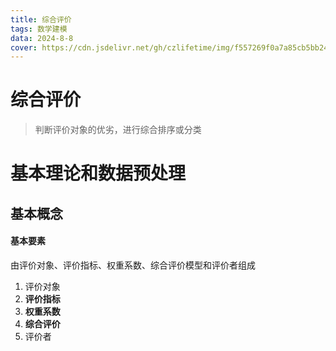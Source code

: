 ```yaml
---
title: 综合评价
tags: 数学建模
data: 2024-8-8
cover: https://cdn.jsdelivr.net/gh/czlifetime/img/f557269f0a7a85cb5bb24a48d1f2542d.jpeg
---
```




# 综合评价

> 判断评价对象的优劣，进行综合排序或分类

<h1 id="g4sKT">基本理论和数据预处理</h1>
<h2 id="WwEyb">基本概念</h2>
<h4 id="KW1Rr">基本要素</h4>
由评价对象、评价指标、权重系数、综合评价模型和评价者组成

1. 评价对象
2. **评价指标**
3. **权重系数**
4. **综合评价**
5. 评价者

